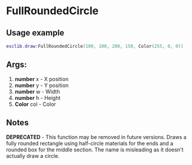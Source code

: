 # FullRoundedCircle

## Usage example
```lua
esclib.draw:FullRoundedCircle(100, 100, 200, 150, Color(255, 0, 0))
```

## Args:
1. **number** x - X position
2. **number** y - Y position
3. **number** w - Width
4. **number** h - Height
5. **Color** col - Color

## Notes
**DEPRECATED** - This function may be removed in future versions. Draws a fully rounded rectangle using half-circle materials for the ends and a rounded box for the middle section. The name is misleading as it doesn't actually draw a circle.
